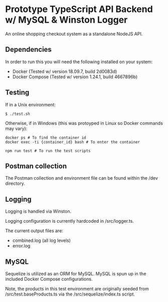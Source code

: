 # Prototype TypeScript API Backend w/ MySQL & Winston Logger

An online shopping checkout system as a standalone NodeJS API.

## Dependencies
In order to run this you will need the following installed on your system:

  - Docker (Tested w/ version 18.09.7, build 2d0083d)
  - Docker Compose (Tested w/ version 1.24.1, build 4667896b)

## Testing

If in a Unix environment:
```
$ ./test.sh
```

Otherwise, if in Windows (this was protoyped in Linux so Docker commands may vary):
```
docker ps # To find the container id
docker exec -ti {container_id} bash # To enter the container

npm run test # To run the test scripts
```

## Postman collection

The Postman collection and environment file can be found within the <rootDir>/dev directory.

## Logging

Logging is handled via Winston.

Logging configuration is currently hardcoded in /src/logger.ts.

The current output files are:

  - combined.log (all log levels)
  - error.log

## MySQL

Sequelize is utilized as an ORM for MySQL.  MySQL is spun up in the included Docker Compose configurations.

Note, the products in this test environment are originally seeded from <rootDir>/src/test.baseProducts.ts
via the <rootDir>/src/sequelize/index.ts script.